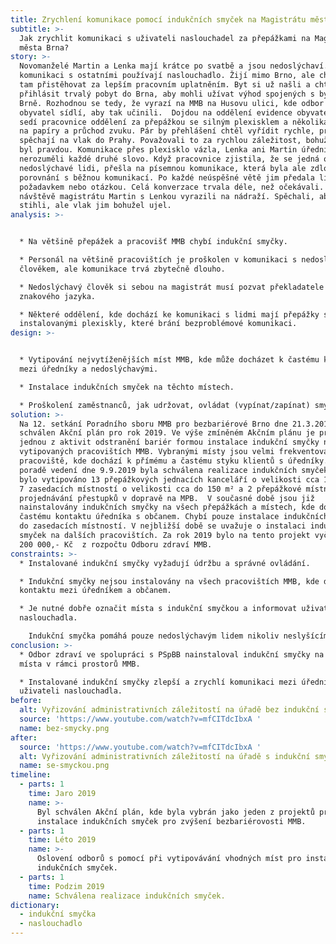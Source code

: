 ```yaml
---
title: Zrychlení komunikace pomocí indukčních smyček na Magistrátu města Brna
subtitle: >-
  Jak zrychlit komunikaci s uživateli naslouchadel za přepážkami na Magistrátu
  města Brna?
story: >-
  Novomanželé Martin a Lenka mají krátce po svatbě a jsou nedoslýchaví. Pro
  komunikaci s ostatními používají naslouchadlo. Žijí mimo Brno, ale chtějí se
  tam přistěhovat za lepším pracovním uplatněním. Byt si už našli a chtějí si
  přihlásit trvalý pobyt do Brna, aby mohli užívat výhod spojených s bydlením v
  Brně. Rozhodnou se tedy, že vyrazí na MMB na Husovu ulici, kde odbor evidence
  obyvatel sídlí, aby tak učinili.  Dojdou na oddělení evidence obyvatel, tam
  sedí pracovnice oddělení za přepážkou se silným plexisklem a několika otvory
  na papíry a průchod zvuku. Pár by přehlášení chtěl vyřídit rychle, protože
  spěchají na vlak do Prahy. Považovali to za rychlou záležitost, bohužel opak
  byl pravdou. Komunikace přes plexisklo vázla, Lenka ani Martin úřednici
  nerozuměli každé druhé slovo. Když pracovnice zjistila, že se jedná o
  nedoslýchavé lidi, přešla na písemnou komunikace, která byla ale zdlouhavá v
  porovnání s běžnou komunikací. Po každé neúspěšné větě jim předala lístek s
  požadavkem nebo otázkou. Celá konverzace trvala déle, než očekávali. Po
  návštěvě magistrátu Martin s Lenkou vyrazili na nádraží. Spěchali, aby to
  stihli, ale vlak jim bohužel ujel.
analysis: >-


  * Na většině přepážek a pracovišť MMB chybí indukční smyčky.

  * Personál na většině pracovištích je proškolen v komunikaci s nedoslýchavým
  člověkem, ale komunikace trvá zbytečně dlouho.

  * Nedoslýchavý člověk si sebou na magistrát musí pozvat překladatele do
  znakového jazyka.

  * Některé oddělení, kde dochází ke komunikaci s lidmi mají přepážky s
  instalovanými plexiskly, které brání bezproblémové komunikaci.
design: >-


  * Vytipování nejvytíženějších míst MMB, kde může docházet k častému kontaktu
  mezi úředníky a nedoslýchavými.

  * Instalace indukčních smyček na těchto místech.

  * Proškolení zaměstnanců, jak udržovat, ovládat (vypínat/zapínat) smyčku.
solution: >-
  Na 12. setkání Poradního sboru MMB pro bezbariérové Brno dne 21.3.2019 byl
  schválen Akční plán pro rok 2019. Ve výše zmíněném Akčním plánu je právě
  jednou z aktivit odstranění bariér formou instalace indukční smyčky na
  vytipovaných pracovištích MMB. Vybranými místy jsou velmi frekventovaná
  pracoviště, kde dochází k přímému a častému styku klientů s úředníky. Na
  poradě vedení dne 9.9.2019 byla schválena realizace indukčních smyček. Celkově
  bylo vytipováno 13 přepážkových jednacích kanceláří o velikosti cca 10-40 m²,
  7 zasedacích místností o velikosti cca do 150 m² a 2 přepážkové místnosti
  projednávání přestupků v dopravě na MPB.  V současné době jsou již
  nainstalovány indukčních smyčky na všech přepážkách a místech, kde dochází k
  častému kontaktu úředníka s občanem. Chybí pouze instalace indukčních smyček
  do zasedacích místností. V nejbližší době se uvažuje o instalaci indukčních
  smyček na dalších pracovištích. Za rok 2019 bylo na tento projekt vyčleněno
  200 000,- Kč  z rozpočtu Odboru zdraví MMB.
constraints: >-
  * Instalované indukční smyčky vyžadují údržbu a správné ovládání.

  * Indukční smyčky nejsou instalovány na všech pracovištích MMB, kde dochází ke
  kontaktu mezi úředníkem a občanem.

  * Je nutné dobře označit místa s indukční smyčkou a informovat uživatele
  naslouchadla.

    Indukční smyčka pomáhá pouze nedoslýchavým lidem nikoliv neslyšícím
conclusion: >-
  * Odbor zdraví ve spolupráci s PSpBB nainstaloval indukční smyčky na vybrané
  místa v rámci prostorů MMB.

  * Instalované indukční smyčky zlepší a zrychlí komunikaci mezi úředníky a
  uživateli naslouchadla.
before:
  alt: Vyřizování administrativních záležitostí na úřadě bez indukční smyčky
  source: 'https://www.youtube.com/watch?v=mfCITdcIbxA '
  name: bez-smycky.png
after:
  source: 'https://www.youtube.com/watch?v=mfCITdcIbxA '
  alt: Vyřizování administrativních záležitostí na úřadě s indukční smyčkou
  name: se-smyckou.png
timeline:
  - parts: 1
    time: Jaro 2019
    name: >-
      Byl schválen Akční plán, kde byla vybrán jako jeden z projektů právě
      instalace indukčních smyček pro zvýšení bezbariérovosti MMB.
  - parts: 1
    time: Léto 2019
    name: >-
      Oslovení odborů s pomocí při vytipovávání vhodných míst pro instalaci
      indukčních smyček.
  - parts: 1
    time: Podzim 2019
    name: Schválena realizace indukčních smyček.
dictionary:
  - indukční smyčka
  - naslouchadlo
---
```

